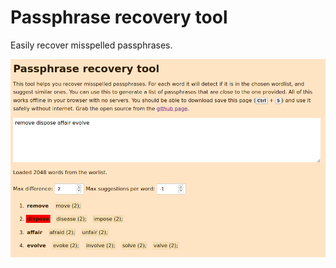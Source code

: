# Passphrase recovery tool

Easily recover misspelled passphrases.

![Passphrase recovery tool preview](./preview.png)